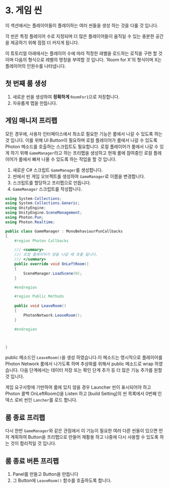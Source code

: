 # 3. 게임 씬
이 섹션에서는 플레이어들이 플레이하는 여러 씬들을 생성 하는 것을 다룰 것 입니다.
<br>

각 씬은 특정 플레이어 수로 지정되며 더 많은 플레이어들이 움직일 수 있는 충분한 공간을 제공하기 위해 점점 더 커지게 됩니다. 
<br>

이 튜토리얼 아래에서는 플레이어 수에 따라 적정한 레벨을 로드하는 로직을 구현 할 것 이며 다음의 형식으로 레벨의 명칭을 부여할 것 입니다. 'Room for X'의 형식이며 X는 플레이어의 인원수를 나타냅니다.
<br>

## 첫 번째 룸 생성
1. 새로운 씬을 생성하여 **정확하게** `RoomFor1`으로 저장합니다.
2. 자유롭게 맵을 만듭니다.

## 게임 매니저 프리팹
모든 경우에, 사용자 인터페이스에서 최소로 필요한 기능은 룸에서 나갈 수 있도록 하는 것 입니다. 이를 위해 UI Button이 필요하며 로컬 플레이어가 룸에서 나갈 수 있도록 Photon 메소드를 호출하는 스크립트도 필요합니다. 로컬 플레이어가 룸에서 나갈 수 있게 하기 위해 `GameManager`라고 하는 프리팹을 생성하고 현재 룸에 참여중인 로컬 플레이어가 룸에서 빠져 나올 수 있도록 하는 작업을 할 것 입니다.

1. 새로운 C# 스크립트 `GameManager`를 생성합니다.
2. 씬에서 빈 게임 오브젝트를 생성하여 `GameManager`로 이름을 변경합니다.
3. 스크립트를 할당하고 프리팹으로 만듭니다.
4. `GameManager` 스크립트를 작성합니다.
```cs
using System.Collections;
using System.Collections.Generic;
using UnityEngine;
using UnityEngine.SceneManagement;
using Photon.Pun;
using Photon.Realtime;

public class GameManager : MonoBehaviourPunCallbacks
{
    #region Photon Callbacks

    /// <summary>
    /// 로컬 플레이어가 방을 나갈 때 호출 됩니다.
    /// </summary>
    public override void OnLeftRoom()
    {
        SceneManager.LoadScene(0);
    }

    #endregion

    #region Public Methods
    
    public void LeaveRoom()
    {
        PhotonNetwork.LeaveRoom();
    }

    #endregion



}
```
public 메소드인 `LeaveRoom()`을 생성 하였습니다.이 메소드는 명시적으로 플레이어를 Photon Network 룸에서 나가도록 하며 추상화를 위해서 public 메소드로 wrap 하였습니다. 다음 단계에서는 데이터 저장 또는 확인 단계 추가 등 더 많은 기능 추가를 원할 것 입니다.
<br>

게임 요구사항에 기반하여 룸에 있지 않을 경우 Launcher 씬이 표시되어야 하고 Photon 콜백 OnLeftRoom()을 Listen 하고 [build Setting]의 씬 목록에서 0번째 인덱스 로비 씬인 `Lancher`를 로드 합니다. 

## 룸 종료 프리팹
다시 한번 `GameManager`와 같은 관점에서 이 기능이 필요한 여러 다른 씬들이 있으면 먼저 계획하여 Button을 프리팹으로 만들어 재활용 하고 나중에 다시 사용할 수 있도록 하는 것이 합리적일 것 입니다. 
<br>

## 룸 종료 버튼 프리팹 
1. Panel를 만들고 Button을 만듭니다
2. 그 Button에 `LeaveRoom()` 함수를 호출하도록 합니다.